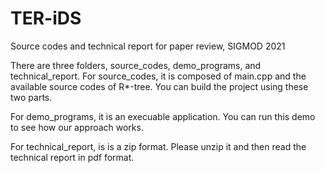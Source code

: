 # TER-iDS
Source codes and technical report for paper review, SIGMOD 2021

There are three folders, source_codes, demo_programs, and technical_report. 
   For source_codes, it is composed of main.cpp and the available source codes of R*-tree. You can build the project using these two parts. 
   
   For demo_programs, it is an execuable application. You can run this demo to see how our approach works.
   
   For technical_report, is is a zip format. Please unzip it and then read the technical report in pdf format.
